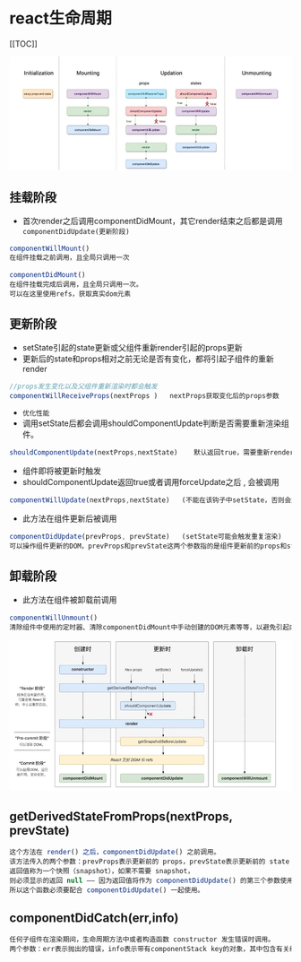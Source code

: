 # react生命周期

[[TOC]]

![solar](../../images/lifecycle.jpg) 


## 挂载阶段
+ 首次render之后调用componentDidMount，其它render结束之后都是调用`componentDidUpdate(更新阶段)`
```js
componentWillMount()   
在组件挂载之前调用，且全局只调用一次
```

```js
componentDidMount()
在组件挂载完成后调用，且全局只调用一次。
可以在这里使用refs，获取真实dom元素
```

## 更新阶段
+  setState引起的state更新或父组件重新render引起的props更新
+  更新后的state和props相对之前无论是否有变化，都将引起子组件的重新render
```js
//props发生变化以及父组件重新渲染时都会触发
componentWillReceiveProps(nextProps )   nextProps获取变化后的props参数
```
+  `优化性能`
+  调用setState后都会调用shouldComponentUpdate判断是否需要重新渲染组件。
```js
shouldComponentUpdate(nextProps,nextState)    默认返回true，需要重新render
```
+  组件即将被更新时触发
+  shouldComponentUpdate返回true或者调用forceUpdate之后 , 会被调用
```js
componentWillUpdate(nextProps,nextState)   (不能在该钩子中setState，否则会触发重复循环)
```
+  此方法在组件更新后被调用
```js
componentDidUpdate(prevProps, prevState)   (setState可能会触发重复渲染)
可以操作组件更新的DOM，prevProps和prevState这两个参数指的是组件更新前的props和state
```

## 卸载阶段
+  此方法在组件被卸载前调用
```js
componentWillUnmount()  
清除组件中使用的定时器、清除componentDidMount中手动创建的DOM元素等等，以避免引起内存泄漏
```

![solar](../../images/lifecycle-new.jpg) 


## getDerivedStateFromProps(nextProps, prevState)
```js
这个方法在 render() 之后，componentDidUpdate() 之前调用。
该方法传入的两个参数：prevProps表示更新前的 props，prevState表示更新前的 state
返回值称为一个快照（snapshot），如果不需要 snapshot，
则必须显示的返回 null —— 因为返回值将作为 componentDidUpdate() 的第三个参数使用。
所以这个函数必须要配合 componentDidUpdate() 一起使用。

```

## componentDidCatch(err,info)
```js
任何子组件在渲染期间，生命周期方法中或者构造函数 constructor 发生错误时调用。
两个参数：err表示抛出的错误，info表示带有componentStack key的对象，其中包含有关组件引发错误的栈信息。
```
